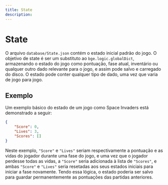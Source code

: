 ```yaml
---
title: State
description: 
---
```


# State
O arquivo `database/State.json` contém o estado inicial padrão do jogo.
O objetivo de state é ser um substituto ao `bge.logic.globalDict`, armazenando 
o estado do jogo como pontuação, fase atual, inventário ou qualquer outro dado 
relevante para o jogo, e assim pode salvo e carregado do disco.
O estado pode conter qualquer tipo de dado, uma vez que varia de jogo para jogo.

## Exemplo
Um exemplo básico do estado de um jogo como Space Invaders está demonstrado a seguir:

```json
{
    "Score": 0,
    "Lives": 3,
    "Scores": []
}
```

Neste exemplo, `"Score"` e `"Lives"` seriam respectivamente a pontuação e as vidas 
do jogador durante uma fase do jogo, e uma vez que o jogador perdesse todas as vidas, 
a `"Score"` seria adicionada à lista de `"Scores"`, e ambas `"Score"` e `"Lives"` 
seria resetadas aos seus estados iniciais para iniciar a fase novamente.
Tendo essa lógica, o estado poderia ser salvo para guardar permanentemente as 
pontuações das partidas anteriores.